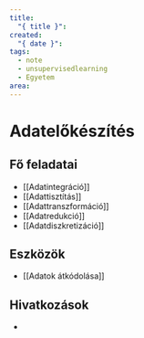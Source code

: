 ```yaml
---
title:
  "{ title }": 
created:
  "{ date }": 
tags:
  - note
  - unsupervisedlearning
  - Egyetem
area:
---
```

# Adatelőkészítés
## Fő feladatai
- [[Adatintegráció]]
- [[Adattisztítás]]
- [[Adattranszformáció]]
- [[Adatredukció]]
- [[Adatdiszkretizáció]]

## Eszközök
- [[Adatok átkódolása]]

## Hivatkozások
- 
